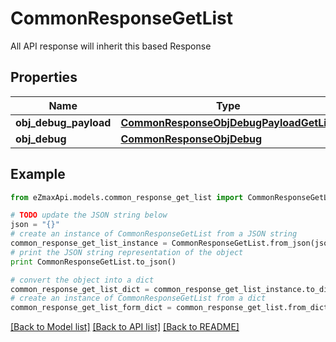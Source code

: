 # CommonResponseGetList

All API response will inherit this based Response

## Properties

Name | Type | Description | Notes
------------ | ------------- | ------------- | -------------
**obj_debug_payload** | [**CommonResponseObjDebugPayloadGetList**](CommonResponseObjDebugPayloadGetList.md) |  | 
**obj_debug** | [**CommonResponseObjDebug**](CommonResponseObjDebug.md) |  | [optional] 

## Example

```python
from eZmaxApi.models.common_response_get_list import CommonResponseGetList

# TODO update the JSON string below
json = "{}"
# create an instance of CommonResponseGetList from a JSON string
common_response_get_list_instance = CommonResponseGetList.from_json(json)
# print the JSON string representation of the object
print CommonResponseGetList.to_json()

# convert the object into a dict
common_response_get_list_dict = common_response_get_list_instance.to_dict()
# create an instance of CommonResponseGetList from a dict
common_response_get_list_form_dict = common_response_get_list.from_dict(common_response_get_list_dict)
```
[[Back to Model list]](../README.md#documentation-for-models) [[Back to API list]](../README.md#documentation-for-api-endpoints) [[Back to README]](../README.md)


